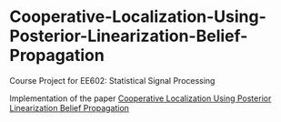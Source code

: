 # Cooperative-Localization-Using-Posterior-Linearization-Belief-Propagation
Course Project for EE602: Statistical Signal Processing

Implementation of the paper [Cooperative Localization Using Posterior Linearization
Belief Propagation](https://ieeexplore.ieee.org/stamp/stamp.jsp?tp=&arnumber=7999230&tag=1)
